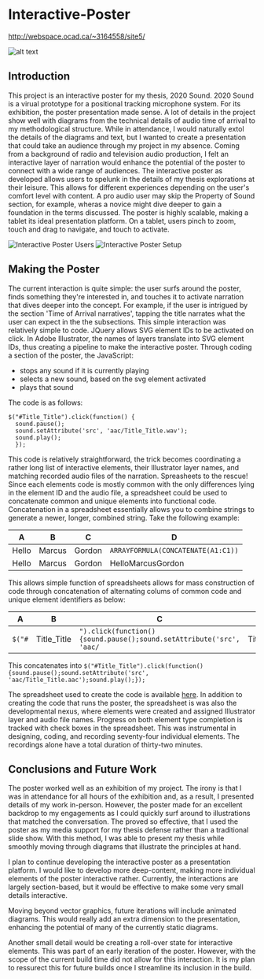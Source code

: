 # Interactive-Poster


http://webspace.ocad.ca/~3164558/site5/

![alt text](https://webspace.ocad.ca/~3164558/site3/Poster.png "Interactive Poster")

## Introduction
This project is an interactive poster for my thesis, 2020 Sound. 2020 Sound is a virual prototype for a positional tracking microphone system. For its exhibition, the poster presentation made sense. A lot of details in the project show well with diagrams from the technical details of audio time of arrival to my methodological structure. While in attendance, I would naturally extol the details of the diagrams and text, but I wanted to create a presentation that could take an audience through my project in my absence. Coming from a background of radio and television audio production, I felt an interactive layer of narration would enhance the potential of the poster to connect with a wide range of audiences. The interactive poster as developed allows users to spelunk in the details of my thesis explorations at their leisure. This allows for different experiences depending on the user's comfort level with content. A pro audio user may skip the Property of Sound section, for example, wheras a novice might dive deeper to gain a foundation in the terms discussed. The poster is highly scalable, making a tablet its ideal presentation platform. On a tablet, users pinch to zoom, touch and drag to navigate, and touch to activate.

![Interactive Poster Users](http://webspace.ocad.ca/~3164558/site5/20190412_181122.png "Interactive Poster Users")
![Interactive Poster Setup](http://webspace.ocad.ca/~3164558/site5/20190414_132059.png "Interactive Poster Setup")


## Making the Poster
The current interaction is quite simple: the user surfs around the poster, finds something they're interested in, and touches it to activate narration that dives deeper into the concept. For example, if the user is intrigued by the section 'Time of Arrival narratives', tapping the title narrates what the user can expect in the the subsections.
This simple interaction was relatively simple to code. JQuery allows SVG element IDs to be activated on click. In Adobe Illustrator, the names of layers translate into SVG element IDs, thus creating a pipeline to make the interactive poster. Through coding a section of the poster, the JavaScript:
* stops any sound if it is currently playing
* selects a new sound, based on the svg element activated
* plays that sound

The code is as follows:
```
$("#Title_Title").click(function() {
  sound.pause();
  sound.setAttribute('src', 'aac/Title_Title.wav');
  sound.play();
  });
```
This code is relatively straightforward, the trick becomes coordinating a rather long list of interactive elements, their Illustrator layer names, and matching recorded audio files of the narration. Spreasheets to the rescue! Since each elements code is mostly common with the only differences lying in the element ID and the audio file, a spreadsheet could be used to concatenate common and unique elements into functional code. Concatenation in a spreadsheet essentially allows you to combine strings to generate a newer, longer, combined string. Take the following example:

A | B | C | D
--- | --- | --- | ---
Hello | Marcus | Gordon | `ARRAYFORMULA(CONCATENATE(A1:C1))`
Hello | Marcus | Gordon | HelloMarcusGordon

This allows simple function of spreadsheets allows for mass construction of code through concatenation of alternating colums of common code and unique element identifiers as below:

A | B | C | D | E
--- | --- | --- | --- | ---
`$("#` | Title_Title | `").click(function() {sound.pause();sound.setAttribute('src', 'aac/` | Title_Title | `.aac');sound.play();});`

This concatenates into `$("#Title_Title").click(function() {sound.pause();sound.setAttribute('src', 'aac/Title_Title.aac');sound.play();});`

The spreadsheet used to create the code is available [here](https://docs.google.com/spreadsheets/d/1lC8hsgBdGXd4YCx4ujEXdwN8Nb8D9jy-Y_YoU23IvEA/edit?usp=sharing). In addition to creating the code that runs the poster, the spreadsheet is was also the developmental nexus, where elements were created and assigned Illustrator layer and audio file names. Progress on both element type completion is tracked with check boxes in the spreadsheet. This was instrumental in designing, coding, and recording seventy-four individual elements. The recordings alone have a total duration of thirty-two minutes.

## Conclusions and Future Work

The poster worked well as an exhibition of my project. The irony is that I was in attendance for all hours of the exhibition and, as a result, I presented details of my work in-person. However, the poster made for an excellent backdrop to my engagements as I could quickly surf around to illustrations that matched the conversation. The proved so effective, that I used the poster as my media support for my thesis defense rather than a traditional slide show. With this method, I was able to present my thesis while smoothly moving through diagrams that illustrate the principles at hand.

I plan to continue developing the interactive poster as a presentation platform. I would like to develop more deep-content, making more individual elements of the poster interactive rather. Currently, the interactions are largely section-based, but it would be effective to make some very small details interactive.

Moving beyond vector graphics, future iterations will include animated diagrams. This would really add an extra dimension to the presentation, enhancing the potential of many of the currently static diagrams.

Another small detail would be creating a roll-over state for interactive elements. This was part of an early iteration of the poster. However, with the scope of the current build time did not allow for this interaction. It is my plan to ressurect this for future builds once I streamline its inclusion in the build. 

